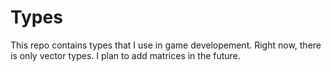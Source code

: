 # Types
This repo contains types that I use in game developement.
Right now, there is only vector types. I plan to add matrices in the future.

